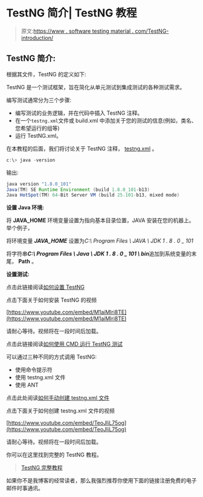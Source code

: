 # TestNG 简介| TestNG 教程

> 原文:[https://www . software testing material . com/TestNG-introduction/](https://www.softwaretestingmaterial.com/testng-introduction/)

## TestNG 简介:

根据其文件，TestNG 的定义如下:

TestNG 是一个测试框架，旨在简化从单元测试到集成测试的各种测试需求。

编写测试通常分为三个步骤:

*   编写测试的业务逻辑，并在代码中插入 TestNG 注释。
*   在一个`testng.xml`文件或 build.xml 中添加关于您的测试的信息(例如，类名、您希望运行的组等)
*   运行 TestNG.xml。

在本教程的后面，我们将讨论关于 TestNG 注释， [testng.xml](https://www.softwaretestingmaterial.com/create-testng-xml-file/) 。

```java
c:\> java -version
```

输出:

```java
java version "1.8.0_101"
Java(TM) SE Runtime Environment (build 1.8.0_101-b13)
Java HotSpot(TM) 64-Bit Server VM (build 25.101-b13, mixed mode)
```

**设置 Java 环境:**

将 **JAVA_HOME** 环境变量设置为指向基本目录位置，JAVA 安装在您的机器上。举个例子，

将环境变量 ***JAVA_HOME*** 设置为*C:\ Program Files \ JAVA \ JDK 1 . 8 . 0 _ 101*

将字符串***C:\ Program Files \ Java \ JDK 1 . 8 . 0 _ 101 \ bin***追加到系统变量的末尾， **Path** 。

**设置测试:**

点击此链接阅读[如何设置 TestNG](https://www.softwaretestingmaterial.com/install-testng-plugin/)

点击下面关于如何安装 TestNG 的视频

[https://www.youtube.com/embed/M1aiMlri8TE](https://www.youtube.com/embed/M1aiMlri8TE)

请耐心等待。视频将在一段时间后加载。

点击此链接阅读[如何使用 CMD 运行 TestNG 测试](https://www.softwaretestingmaterial.com/run-testng-using-command-prompt/)

可以通过三种不同的方式调用 TestNG:

*   使用命令提示符
*   使用 testng.xml 文件
*   使用 ANT

点击此处阅读[如何手动创建 testng.xml 文件](https://www.softwaretestingmaterial.com/create-testng-xml-file/)

点击下面关于如何创建 testng.xml 文件的视频

[https://www.youtube.com/embed/TeoJliL75og](https://www.youtube.com/embed/TeoJliL75og)

请耐心等待。视频将在一段时间后加载。

你可以在这里找到完整的 TestNG 教程。

> [TestNG 完整教程](https://www.softwaretestingmaterial.com/testng-tutorial/)

如果你不是我博客的经常读者，那么我强烈推荐你使用下面的链接注册免费的电子邮件时事通讯。